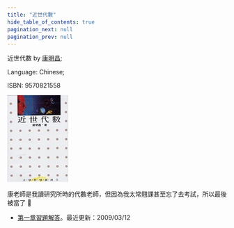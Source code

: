 ```yaml
---
title: "近世代數"
hide_table_of_contents: true
pagination_next: null
pagination_prev: null
---
```


近世代數 by [康明昌](http://www.math.ntu.edu.tw/~kang/); 

Language: Chinese; 

ISBN: 9570821558

![近世代數](kang_algebra_cover.jpg)

康老師是我讀研究所時的代數老師，但因為我太常翹課甚至忘了去考試，所以最後被當了 🤣

+ [第一章習題解答](kang_algebra_1.pdf)。最近更新：2009/03/12
